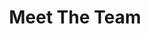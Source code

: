 ---
title: "Meet The Team"
layout: "team"

# --- Hero Section ---
hero:
  background_image: "/hugo-website/images/team-hero.jpg"
  title: "Meet The Team"
  
# --- Intro Section ---
intro:
  title: "Experience Meets Vision"
  content: "Our experienced team brings together decades of property expertise and market knowledge. We collaborate as a team to develop creative, winning real estate strategies."

# --- Team Members Section ---
team_members:
  - name: "Shaun Scott"
    title: "CEO & Founder"
    image: "/images/team-member-1.jpg" # Update image paths
    bio: "With over 15 years of experience, Shaun leads the team with a focus on strategic growth and client success."
  - name: "Jane Doe"
    title: "Investment Director"
    image: "/images/team-member-2.jpg"
    bio: "Jane specializes in identifying high-yield opportunities and managing our diverse investment portfolio."
  - name: "John Smith"
    title: "Financial Advisor"
    image: "/images/team-member-3.png"
    bio: "John ensures the financial health of our projects and provides expert guidance to our clients."

# --- Collaboration & Excellence Section ---
collaboration_excellence:
  title: "Collaboration & Excellence"
  content: "Our collaborative spirit fuels our innovation. Every project benefits from the collective intelligence of our diverse team, ensuring comprehensive strategies and flawless execution. We believe that true excellence is achieved through shared vision and meticulous teamwork, leading to superior outcomes for our clients.<br><br>We foster an environment where expertise is shared, and every team member contributes to finding the best solutions. This synergy allows us to tackle complex challenges with confidence and deliver results that consistently exceed expectations."
  images:
    - "/images/collaboration-1.jpg"
    - "/images/collaboration-2.png"
    - "/images/collaboration-3.png"
    - "/images/collaboration-4.png"

# --- Partners Section ---
partners:
  title: "Partner With Industry Experts"
  content: "We forge strong alliances with leading industry professionals, ensuring our clients benefit from a network of trusted partners and unparalleled resources. These strategic partnerships allow us to offer comprehensive services and deliver exceptional value."
  button_text: "Discover Our Partners"
  button_url: "#" # Link to a partners page if you create one
---